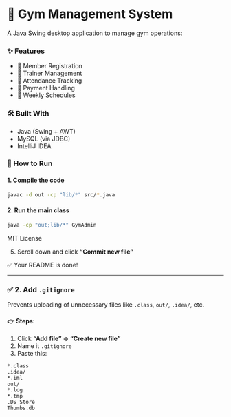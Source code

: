 # 💪 Gym Management System

A Java Swing desktop application to manage gym operations:

### ✨ Features
- 🧍 Member Registration
- 💼 Trainer Management
- 📅 Attendance Tracking
- 💸 Payment Handling
- 📆 Weekly Schedules

### 🛠 Built With
- Java (Swing + AWT)
- MySQL (via JDBC)
- IntelliJ IDEA

### 🚀 How to Run

#### 1. Compile the code
```bash
javac -d out -cp "lib/*" src/*.java

```

#### 2. Run the main class
```bash
java -cp "out;lib/*" GymAdmin
```

MIT License


5. Scroll down and click **“Commit new file”**

✅ Your README is done!

---

### ✅ 2. Add `.gitignore`

Prevents uploading of unnecessary files like `.class`, `out/`, `.idea/`, etc.

#### 👉 Steps:
1. Click **“Add file” → “Create new file”**
2. Name it `.gitignore`
3. Paste this:

```gitignore
*.class
.idea/
*.iml
out/
*.log
*.tmp
.DS_Store
Thumbs.db
